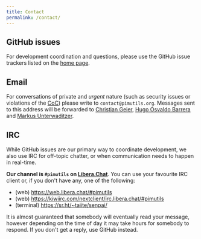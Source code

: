 ```yaml
---
title: Contact
permalink: /contact/
---
```


## GitHub issues

For development coordination and questions, please use the GitHub issue
trackers listed on the [home page](/).

## Email

For conversations of private and *urgent* nature (such as security issues or
violations of the [CoC](/coc/)) please write to `contact@pimutils.org`.
Messages sent to this address will be forwarded to [Christian
Geier](https://github.com/geier), [Hugo Osvaldo
Barrera](https://whynothugo.nl) and [Markus
Unterwaditzer](https://github.com/untitaker/).

## IRC

While GitHub issues are our primary way to coordinate development, we also use
IRC for off-topic chatter, or when communication needs to happen in real-time.

**Our channel is `#pimutils` on [Libera.Chat](https://libera.chat/)**. You can
use your favourite IRC client or, if you don't have any, one of the following:

- (web) https://web.libera.chat/#pimutils
- (web) https://kiwiirc.com/nextclient/irc.libera.chat/#pimutils
- (terminal) https://sr.ht/~taiite/senpai/

It is almost guaranteed that somebody will eventually read your message,
however depending on the time of day it may take hours for somebody to respond.
If you don't get a reply, use GitHub instead.
